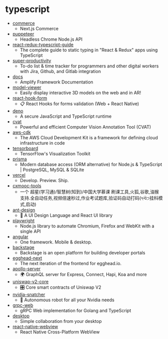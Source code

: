# typescript
- [commerce](https://github.com/vercel/commerce)
  - Next.js Commerce
- [puppeteer](https://github.com/puppeteer/puppeteer)
  - Headless Chrome Node.js API
- [react-redux-typescript-guide](https://github.com/piotrwitek/react-redux-typescript-guide)
  - The complete guide to static typing in "React & Redux" apps using TypeScript
- [super-productivity](https://github.com/johannesjo/super-productivity)
  - To-do list & time tracker for programmers and other digital workers with Jira, Github, and Gitlab integration
- [docs](https://github.com/aws-amplify/docs)
  - Amplify Framework Documentation
- [model-viewer](https://github.com/google/model-viewer)
  - Easily display interactive 3D models on the web and in AR!
- [react-hook-form](https://github.com/react-hook-form/react-hook-form)
  - 📋 React Hooks for forms validation (Web + React Native)
- [deno](https://github.com/denoland/deno)
  - A secure JavaScript and TypeScript runtime
- [cvat](https://github.com/openvinotoolkit/cvat)
  - Powerful and efficient Computer Vision Annotation Tool (CVAT)
- [aws-cdk](https://github.com/aws/aws-cdk)
  - The AWS Cloud Development Kit is a framework for defining cloud infrastructure in code
- [tensorboard](https://github.com/tensorflow/tensorboard)
  - TensorFlow's Visualization Toolkit
- [prisma](https://github.com/prisma/prisma)
  - Modern database access (ORM alternative) for Node.js & TypeScript | PostgreSQL, MySQL & SQLite
- [vercel](https://github.com/vercel/vercel)
  - Develop. Preview. Ship.
- [cxmooc-tools](https://github.com/CodFrm/cxmooc-tools)
  - 一个 超星(学习通)/智慧树(知到)/中国大学慕课 刷课工具,火狐,谷歌,油猴支持.全自动任务,视频倍速秒过,作业考试题库,验证码自动打码(੧ᐛ੭挂科模式,启动)
- [ant-design](https://github.com/ant-design/ant-design)
  - 🌈 A UI Design Language and React UI library
- [playwright](https://github.com/microsoft/playwright)
  - Node.js library to automate Chromium, Firefox and WebKit with a single API
- [angular](https://github.com/angular/angular)
  - One framework. Mobile & desktop.
- [backstage](https://github.com/spotify/backstage)
  - Backstage is an open platform for building developer portals
- [egghead-next](https://github.com/eggheadio/egghead-next)
  - The next iteration of the frontend for egghead.io.
- [apollo-server](https://github.com/apollographql/apollo-server)
  - 🌍 GraphQL server for Express, Connect, Hapi, Koa and more
- [uniswap-v2-core](https://github.com/Uniswap/uniswap-v2-core)
  - 🎛 Core smart contracts of Uniswap V2
- [nvidia-snatcher](https://github.com/jef/nvidia-snatcher)
  - 🤖 Autonomous robot for all your Nvidia needs
- [grpc-web](https://github.com/improbable-eng/grpc-web)
  - gRPC Web implementation for Golang and TypeScript
- [desktop](https://github.com/desktop/desktop)
  - Simple collaboration from your desktop
- [react-native-webview](https://github.com/react-native-webview/react-native-webview)
  - React Native Cross-Platform WebView
